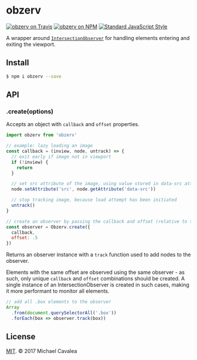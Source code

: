 # obzerv

[![obzerv on Travis](https://img.shields.io/travis/callmecavs/obzerv.svg?style=flat-square)](https://travis-ci.org/callmecavs/obzerv) [![obzerv on NPM](https://img.shields.io/npm/v/obzerv.svg?style=flat-square)](https://www.npmjs.com/package/obzerv) [![Standard JavaScript Style](https://img.shields.io/badge/code_style-standard-brightgreen.svg?style=flat-square)](http://standardjs.com/)

A wrapper around [`IntersectionObserver`](https://developer.mozilla.org/en-US/docs/Web/API/Intersection_Observer_API) for handling elements entering and exiting the viewport.

## Install

```sh
$ npm i obzerv --save
```

## API

### .create(options)

Accepts an object with `callback` and `offset` properties.

```javascript
import obzerv from 'obzerv'

// example: lazy loading an image
const callback = (inview, node, untrack) => {
  // exit early if image not in viewport
  if (!inview) {
    return
  }

  // set src attribute of the image, using value stored in data-src attribute
  node.setAttribute('src', node.getAttribute('data-src'))

  // stop tracking image, because load attempt has been initiated
  untrack()
}

// create an observer by passing the callback and offset (relative to the viewport edges)
const observer = Obzerv.create({
  callback,
  offset: .5
})
```

Returns an observer instance with a `track` function used to add nodes to the observer.

Elements with the same offset are observed using the same observer - as such, only unique `callback` and `offset` combinations should be created. A single instance of an IntersectionObserver is created in such cases, making it more performant to monitor all elements.

```javascript
// add all .box elements to the observer
Array
  .from(document.querySelectorAll('.box'))
  .forEach(box => observer.track(box))
```

## License

[MIT](https://opensource.org/licenses/MIT). © 2017 Michael Cavalea
